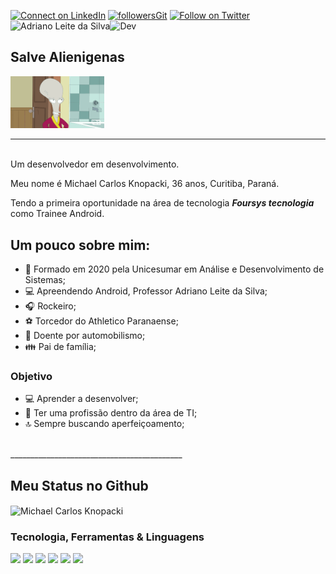 

[![Connect on LinkedIn](https://img.shields.io/badge/--linkedin?label=LinkedIn&logo=LinkedIn&style=social)](https://www.linkedin.com/in/michael-knopacki/)
[![followersGit](https://img.shields.io/github/followers/MichaelKnopacki?style=social)](https://github.com/MichaelKnopacki)
[![Follow on Twitter](https://img.shields.io/badge/--twitter?label=Twitter&logo=Twitter&style=social)](https://twitter.com/michael_knopack) 
<img src="https://komarev.com/ghpvc/?username=MichaelKnopacki&label=Profile%20views&color=0e75b6&style=social" alt="Adriano Leite da Silva" />![Dev](https://img.shields.io/badge/Dev-MichaelKnopacki-red)

## Salve Alienigenas 
<img src="https://github.com/MichaelKnopacki/MichaelKnopacki/blob/main/Roger.gif" width="150px">
<br/>

-----------------------------------------
<br/>
Um desenvolvedor em desenvolvimento. 

Meu nome é Michael Carlos Knopacki, 36 anos, Curitiba, Paraná.

Tendo a primeira oportunidade na área de tecnologia ***Foursys tecnologia*** como Trainee Android.
## Um pouco sobre mim:

* 📓 Formado em 2020 pela Unicesumar em Análise e Desenvolvimento de Sistemas;<br />
* 💻 Apreendendo Android, Professor Adriano Leite da Silva;<br />
* 🎧 Rockeiro;<br />
* ⚽ Torcedor do Athletico Paranaense; <br />
* 🏁 Doente por automobilismo;<br/>
* 👪 Pai de família;

### Objetivo

* 💻 Aprender a desenvolver; <br />
* 📰 Ter uma profissão dentro da área de TI;<br />
* 🔝 Sempre buscando aperfeiçoamento;
<br/>
___________________________________________
<br/>

## Meu Status no Github

<img align="center" src="https://github-readme-stats.vercel.app/api?username=MichaelKnopacki&show_icons=true&locale=en" alt="Michael Carlos Knopacki" />

### Tecnologia, Ferramentas & Linguagens


<code><img width="30%" src="https://www.vectorlogo.zone/logos/visualstudio_code/visualstudio_code-ar21.svg"></code>
<code><img width="30%" src="https://www.vectorlogo.zone/logos/git-scm/git-scm-ar21.svg"></code>
<code><img width="30%" src="https://www.vectorlogo.zone/logos/github/github-ar21.svg"></code>
<code><img width="30%" src="https://www.vectorlogo.zone/logos/java/java-ar21.svg"></code>
<code><img width="30%" src="https://www.vectorlogo.zone/logos/android/android-ar21.svg"></code>
<code><img width="30%" src="https://www.vectorlogo.zone/logos/commonmark/commonmark-ar21.svg"></code>

